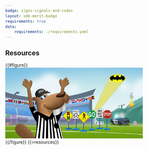 ```yaml
---
badge: signs-signals-and-codes
layout: smb-merit-badge
requirements: true
data:
    requirements: ./requirements.yaml
---
```


## Resources

{{#figure}}<img src="signs-signals-and-codes-bucky.jpg" class="W(100%)" />{{/figure}}
{{>resources}}
